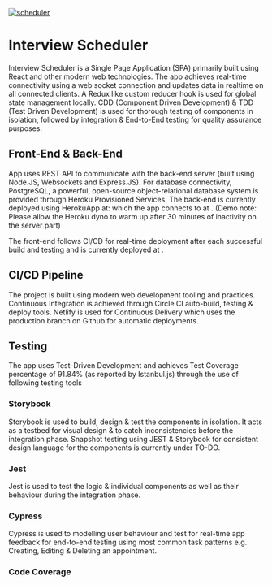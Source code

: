 [![scheduler](https://img.shields.io/circleci/build/github/letsandeepio/scheduler)](https://github.com/letsandeepio/scheduler)

# Interview Scheduler

Interview Scheduler is a Single Page Application (SPA) primarily built using React and other modern web technologies. The app achieves real-time connectivity using a web socket connection and updates data in realtime on all connected clients. A Redux like custom reducer hook is used for global state management locally. CDD (Component Driven Development) & TDD (Test Driven Development) is used for thorough testing of components in isolation, followed by integration & End-to-End testing for quality assurance purposes.

## Front-End & Back-End

App uses REST API to communicate with the back-end server (built using Node.JS, Websockets and Express.JS). For database connectivity, PostgreSQL, a powerful, open-source object-relational database system is provided through Heroku Provisioned Services. The back-end is currently deployed using HerokuApp at: which the app connects to at . (Demo note: Please allow the Heroku dyno to warm up after 30 minutes of inactivity on the server part)

The front-end follows CI/CD for real-time deployment after each successful build and testing and is currently deployed at .

## CI/CD Pipeline

The project is built using modern web development tooling and practices. Continuous Integration is achieved through Circle CI auto-build, testing & deploy tools. Netlify is used for Continuous Delivery which uses the production branch on Github for automatic deployments.

## Testing

The app uses Test-Driven Development and achieves Test Coverage percentage of 91.84% (as reported by Istanbul.js) through the use of following testing tools

### Storybook

Storybook is used to build, design & test the components in isolation. It acts as a testbed for visual design & to catch inconsistencies before the integration phase. Snapshot testing using JEST & Storybook for consistent design language for the components is currently under TO-DO.

### Jest

Jest is used to test the logic & individual components as well as their behaviour during the integration phase.

### Cypress

Cypress is used to modelling user behaviour and test for real-time app feedback for end-to-end testing using most common task patterns e.g. Creating, Editing & Deleting an appointment.

### Code Coverage
